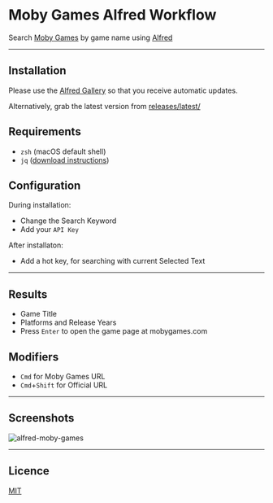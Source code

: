 # Moby Games Alfred Workflow

Search [Moby Games](https://www.mobygames.com) by game name using [Alfred](https://www.alfredapp.com)

----

## Installation
Please use the [Alfred Gallery](https://alfred.app/workflows/gingerbeardman/moby-games/) so that you receive automatic updates.

Alternatively, grab the latest version from [releases/latest/](https://github.com/gingerbeardman/alfred-moby-games/releases/latest/)

## Requirements
- `zsh` (macOS default shell)
- `jq` ([download instructions](https://jqlang.github.io/jq/download/))

## Configuration
During installation:
- Change the Search Keyword
- Add your `API Key`

After installaton:
- Add a hot key, for searching with current Selected Text

----

## Results
- Game Title
- Platforms and Release Years
- Press `Enter` to open the game page at mobygames.com

## Modifiers
- `Cmd` for Moby Games URL
- `Cmd`+`Shift` for Official URL

----

## Screenshots
![alfred-moby-games](https://github.com/gingerbeardman/alfred-moby-games/assets/49612/96dcaad6-c524-4221-9d92-5f037acd46b0)

----

## Licence
[MIT](./LICENSE)

